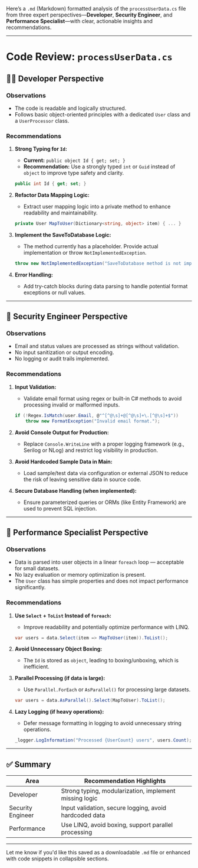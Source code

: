 Here’s a `.md` (Markdown) formatted analysis of the `processUserData.cs` file from three expert perspectives—**Developer**, **Security Engineer**, and **Performance Specialist**—with clear, actionable insights and recommendations.

---

# Code Review: `processUserData.cs`

## 👨‍💻 Developer Perspective

### Observations

* The code is readable and logically structured.
* Follows basic object-oriented principles with a dedicated `User` class and a `UserProcessor` class.

### Recommendations

1. **Strong Typing for `Id`:**

   * **Current:** `public object Id { get; set; }`
   * **Recommendation:** Use a strongly typed `int` or `Guid` instead of `object` to improve type safety and clarity.

   ```csharp
   public int Id { get; set; }
   ```

2. **Refactor Data Mapping Logic:**

   * Extract user mapping logic into a private method to enhance readability and maintainability.

   ```csharp
   private User MapToUser(Dictionary<string, object> item) { ... }
   ```

3. **Implement the SaveToDatabase Logic:**

   * The method currently has a placeholder. Provide actual implementation or throw `NotImplementedException`.

   ```csharp
   throw new NotImplementedException("SaveToDatabase method is not implemented.");
   ```

4. **Error Handling:**

   * Add try-catch blocks during data parsing to handle potential format exceptions or null values.

---

## 🔐 Security Engineer Perspective

### Observations

* Email and status values are processed as strings without validation.
* No input sanitization or output encoding.
* No logging or audit trails implemented.

### Recommendations

1. **Input Validation:**

   * Validate email format using regex or built-in C# methods to avoid processing invalid or malformed inputs.

   ```csharp
   if (!Regex.IsMatch(user.Email, @"^[^@\s]+@[^@\s]+\.[^@\s]+$"))
       throw new FormatException("Invalid email format.");
   ```

2. **Avoid Console Output for Production:**

   * Replace `Console.WriteLine` with a proper logging framework (e.g., Serilog or NLog) and restrict log visibility in production.

3. **Avoid Hardcoded Sample Data in Main:**

   * Load sample/test data via configuration or external JSON to reduce the risk of leaving sensitive data in source code.

4. **Secure Database Handling (when implemented):**

   * Ensure parameterized queries or ORMs (like Entity Framework) are used to prevent SQL injection.

---

## 🚀 Performance Specialist Perspective

### Observations

* Data is parsed into user objects in a linear `foreach` loop — acceptable for small datasets.
* No lazy evaluation or memory optimization is present.
* The `User` class has simple properties and does not impact performance significantly.

### Recommendations

1. **Use `Select` + `ToList` Instead of `foreach`:**

   * Improve readability and potentially optimize performance with LINQ.

   ```csharp
   var users = data.Select(item => MapToUser(item)).ToList();
   ```

2. **Avoid Unnecessary Object Boxing:**

   * The `Id` is stored as `object`, leading to boxing/unboxing, which is inefficient.

3. **Parallel Processing (if data is large):**

   * Use `Parallel.ForEach` or `AsParallel()` for processing large datasets.

   ```csharp
   var users = data.AsParallel().Select(MapToUser).ToList();
   ```

4. **Lazy Logging (if heavy operations):**

   * Defer message formatting in logging to avoid unnecessary string operations.

   ```csharp
   _logger.LogInformation("Processed {UserCount} users", users.Count);
   ```

---

## ✅ Summary

| Area              | Recommendation Highlights                              |
| ----------------- | ------------------------------------------------------ |
| Developer         | Strong typing, modularization, implement missing logic |
| Security Engineer | Input validation, secure logging, avoid hardcoded data |
| Performance       | Use LINQ, avoid boxing, support parallel processing    |

---

Let me know if you'd like this saved as a downloadable `.md` file or enhanced with code snippets in collapsible sections.
